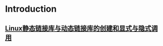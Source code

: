 # Introduction 

## [Linux静态链接库与动态链接库的创建和显式与隐式调用](https://blog.csdn.net/m0_37621078/article/details/88376228)

